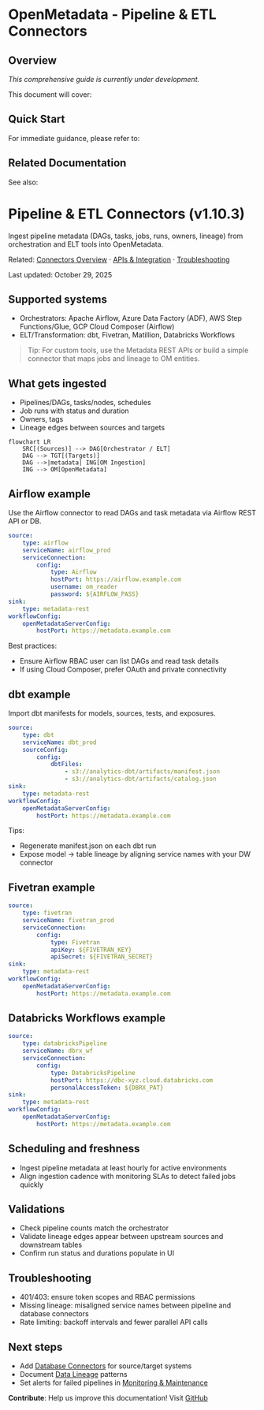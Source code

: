 ﻿# OpenMetadata - Pipeline & ETL Connectors

## Overview

*This comprehensive guide is currently under development.*

This document will cover:

## Quick Start

For immediate guidance, please refer to:

## Related Documentation

See also:

# Pipeline & ETL Connectors (v1.10.3)

Ingest pipeline metadata (DAGs, tasks, jobs, runs, owners, lineage) from orchestration and ELT tools into OpenMetadata.

Related: [Connectors Overview](./connectors-overview.md) · [APIs & Integration](../../03-technical-deep-dive/apis-integration.md) · [Troubleshooting](../../10-reference/troubleshooting.md)

Last updated: October 29, 2025

## Supported systems

- Orchestrators: Apache Airflow, Azure Data Factory (ADF), AWS Step Functions/Glue, GCP Cloud Composer (Airflow)
- ELT/Transformation: dbt, Fivetran, Matillion, Databricks Workflows

> Tip: For custom tools, use the Metadata REST APIs or build a simple connector that maps jobs and lineage to OM entities.

## What gets ingested

- Pipelines/DAGs, tasks/nodes, schedules
- Job runs with status and duration
- Owners, tags
- Lineage edges between sources and targets

```mermaid
flowchart LR
	SRC[(Sources)] --> DAG[Orchestrator / ELT]
	DAG --> TGT[(Targets)]
	DAG -->|metadata| ING[OM Ingestion]
	ING --> OM[OpenMetadata]
```

## Airflow example

Use the Airflow connector to read DAGs and task metadata via Airflow REST API or DB.

```yaml
source:
	type: airflow
	serviceName: airflow_prod
	serviceConnection:
		config:
			type: Airflow
			hostPort: https://airflow.example.com
			username: om_reader
			password: ${AIRFLOW_PASS}
sink:
	type: metadata-rest
workflowConfig:
	openMetadataServerConfig:
		hostPort: https://metadata.example.com
```

Best practices:
- Ensure Airflow RBAC user can list DAGs and read task details
- If using Cloud Composer, prefer OAuth and private connectivity

## dbt example

Import dbt manifests for models, sources, tests, and exposures.

```yaml
source:
	type: dbt
	serviceName: dbt_prod
	sourceConfig:
		config:
			dbtFiles:
				- s3://analytics-dbt/artifacts/manifest.json
				- s3://analytics-dbt/artifacts/catalog.json
sink:
	type: metadata-rest
workflowConfig:
	openMetadataServerConfig:
		hostPort: https://metadata.example.com
```

Tips:
- Regenerate manifest.json on each dbt run
- Expose model → table lineage by aligning service names with your DW connector

## Fivetran example

```yaml
source:
	type: fivetran
	serviceName: fivetran_prod
	serviceConnection:
		config:
			type: Fivetran
			apiKey: ${FIVETRAN_KEY}
			apiSecret: ${FIVETRAN_SECRET}
sink:
	type: metadata-rest
workflowConfig:
	openMetadataServerConfig:
		hostPort: https://metadata.example.com
```

## Databricks Workflows example

```yaml
source:
	type: databricksPipeline
	serviceName: dbrx_wf
	serviceConnection:
		config:
			type: DatabricksPipeline
			hostPort: https://dbc-xyz.cloud.databricks.com
			personalAccessToken: ${DBRX_PAT}
sink:
	type: metadata-rest
workflowConfig:
	openMetadataServerConfig:
		hostPort: https://metadata.example.com
```

## Scheduling and freshness

- Ingest pipeline metadata at least hourly for active environments
- Align ingestion cadence with monitoring SLAs to detect failed jobs quickly

## Validations

- Check pipeline counts match the orchestrator
- Validate lineage edges appear between upstream sources and downstream tables
- Confirm run status and durations populate in UI

## Troubleshooting

- 401/403: ensure token scopes and RBAC permissions
- Missing lineage: misaligned service names between pipeline and database connectors
- Rate limiting: backoff intervals and fewer parallel API calls

## Next steps

- Add [Database Connectors](./database-connectors.md) for source/target systems
- Document [Data Lineage](../../07-advanced-topics/data-lineage.md) patterns
- Set alerts for failed pipelines in [Monitoring & Maintenance](../../04-deployment-operations/monitoring-maintenance.md)

**Contribute**: Help us improve this documentation! Visit [GitHub](https://github.com/Monsau/omd-documentation)
